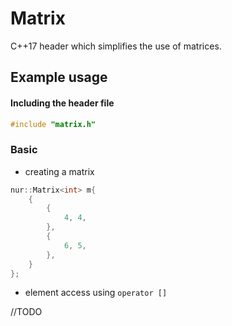 # Matrix

C++17 header which simplifies the use of matrices.

## Example usage

#### Including the header file

```cpp
#include "matrix.h"
```

### Basic

+ creating a matrix

```cpp
nur::Matrix<int> m{
    {
        {
            4, 4,
        },
        {
            6, 5,
        },
    }
};
```

+ element access using `operator []`

//TODO
